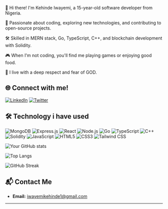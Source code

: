 👋 Hi there! I'm Kehinde Iwayemi, a 15-year-old software developer from Nigeria.

🌟 Passionate about coding, exploring new technologies, and contributing to open-source projects.

🛠️ Skilled in MERN stack, Go, TypeScript, C++, and blockchain development with Solidity.

🎮 When I'm not coding, you'll find me playing games or enjoying good food.

🙏 I live with a deep respect and fear of GOD.


## 🌐 Connect with me!

[![LinkedIn](https://img.shields.io/badge/LinkedIn-blue?style=for-the-badge&logo=linkedin)](https://www.linkedin.com//in/iwayemi-kehinde/)
[![Twitter](https://img.shields.io/badge/Twitter-blue?style=for-the-badge&logo=twitter)](https://twitter.com/K61145Iwayemi)


## 🛠️ Technology i have used

![MongoDB](https://img.shields.io/badge/-MongoDB-05122A?style=flat&logo=mongodb)
![Express.js](https://img.shields.io/badge/-Express.js-05122A?style=flat&logo=express)
![React](https://img.shields.io/badge/-React-05122A?style=flat&logo=react)
![Node.js](https://img.shields.io/badge/-Node.js-05122A?style=flat&logo=node.js)
![Go](https://img.shields.io/badge/-Go-05122A?style=flat&logo=go)
![TypeScript](https://img.shields.io/badge/-TypeScript-05122A?style=flat&logo=typescript)
![C++](https://img.shields.io/badge/-C++-05122A?style=flat&logo=cplusplus)
![Solidity](https://img.shields.io/badge/-Solidity-05122A?style=flat&logo=solidity)
![JavaScript](https://img.shields.io/badge/-JavaScript-05122A?style=flat&logo=javascript)
![HTML5](https://img.shields.io/badge/-HTML5-05122A?style=flat&logo=html5)
![CSS3](https://img.shields.io/badge/-CSS3-05122A?style=flat&logo=css3)
![Tailwind CSS](https://img.shields.io/badge/-TailwindCSS-05122A?style=flat&logo=tailwindcss)



![Your GitHub stats](https://github-readme-stats.vercel.app/api?username=Iwayemi-Kehinde&show_icons=true&theme=radical)


![Top Langs](https://github-readme-stats.vercel.app/api/top-langs/?username=Iwayemi-Kehinde&layout=compact&theme=radical)


![GitHub Streak](http://github-readme-streak-stats.herokuapp.com?user=Iwayemi-Kehinde&theme=radical&date_format=M%20j%5B%2C%20Y%5D)


## 📬 Contact Me

- **Email:** iwayemikehinde1@gmail.com

---

